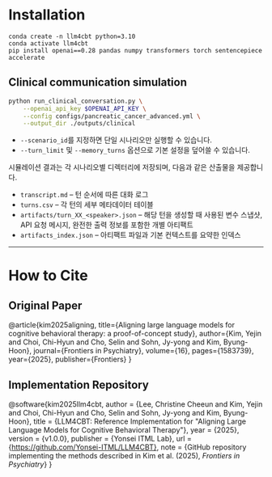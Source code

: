 # Installation

```
conda create -n llm4cbt python=3.10
conda activate llm4cbt
pip install openai==0.28 pandas numpy transformers torch sentencepiece accelerate
```

## Clinical communication simulation

```bash
python run_clinical_conversation.py \
    --openai_api_key $OPENAI_API_KEY \
    --config configs/pancreatic_cancer_advanced.yml \
    --output_dir ./outputs/clinical
```

* `--scenario_id`를 지정하면 단일 시나리오만 실행할 수 있습니다.
* `--turn_limit` 및 `--memory_turns` 옵션으로 기본 설정을 덮어쓸 수 있습니다.

시뮬레이션 결과는 각 시나리오별 디렉터리에 저장되며, 다음과 같은 산출물을 제공합니다.

* `transcript.md` – 턴 순서에 따른 대화 로그
* `turns.csv` – 각 턴의 세부 메타데이터 테이블
* `artifacts/turn_XX_<speaker>.json` – 해당 턴을 생성할 때 사용된 변수 스냅샷, API 요청 메시지, 완전한 출력 정보를 포함한 개별 아티팩트
* `artifacts_index.json` – 아티팩트 파일과 기본 컨텍스트를 요약한 인덱스

---

# How to Cite

## Original Paper

@article{kim2025aligning,
  title={Aligning large language models for cognitive behavioral therapy: a proof-of-concept study},
  author={Kim, Yejin and Choi, Chi-Hyun and Cho, Selin and Sohn, Jy-yong and Kim, Byung-Hoon},
  journal={Frontiers in Psychiatry},
  volume={16},
  pages={1583739},
  year={2025},
  publisher={Frontiers}
}

## Implementation Repository
@software{kim2025llm4cbt,
  author       = {Lee, Christine Cheeun and Kim, Yejin and Choi, Chi-Hyun and Cho, Selin and Sohn, Jy-yong and Kim, Byung-Hoon},
  title        = {LLM4CBT: Reference Implementation for "Aligning Large Language Models for Cognitive Behavioral Therapy"},
  year         = {2025},
  version      = {v1.0.0},
  publisher    = {Yonsei ITML Lab},
  url          = {https://github.com/Yonsei-ITML/LLM4CBT},
  note         = {GitHub repository implementing the methods described in Kim et al. (2025), *Frontiers in Psychiatry*}
}